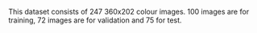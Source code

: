 This dataset consists of 247 360x202 colour images. 100 images are for training, 72 images are for validation and 75 for test.
